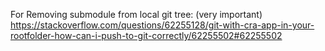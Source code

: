 
For Removing submodule from local git tree: (very important)
https://stackoverflow.com/questions/62255128/git-with-cra-app-in-your-rootfolder-how-can-i-push-to-git-correctly/62255502#62255502
